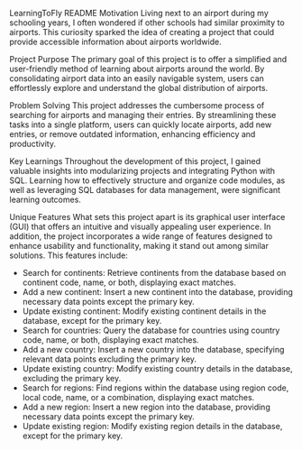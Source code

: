 LearningToFly README
Motivation
Living next to an airport during my schooling years, I often wondered if other schools had similar proximity to airports. 
This curiosity sparked the idea of creating a project that could provide accessible information about airports worldwide.

Project Purpose
The primary goal of this project is to offer a simplified and user-friendly method of learning about airports around the world. 
By consolidating airport data into an easily navigable system, users can effortlessly explore and understand the global distribution of airports.

Problem Solving
This project addresses the cumbersome process of searching for airports and managing their entries. 
By streamlining these tasks into a single platform, users can quickly locate airports, add new entries, or remove outdated information, enhancing efficiency and productivity.

Key Learnings
Throughout the development of this project, I gained valuable insights into modularizing projects and integrating Python with SQL. 
Learning how to effectively structure and organize code modules, as well as leveraging SQL databases for data management, were significant learning outcomes.

Unique Features
What sets this project apart is its graphical user interface (GUI) that offers an intuitive and visually appealing user experience. 
In addition, the project incorporates a wide range of features designed to enhance usability and functionality, making it stand out among similar solutions.
This features include:
- Search for continents: Retrieve continents from the database based on continent code, name, or both, displaying exact matches.
- Add a new continent: Insert a new continent into the database, providing necessary data points except the primary key.
- Update existing continent: Modify existing continent details in the database, except for the primary key.
- Search for countries: Query the database for countries using country code, name, or both, displaying exact matches.
- Add a new country: Insert a new country into the database, specifying relevant data points excluding the primary key.
- Update existing country: Modify existing country details in the database, excluding the primary key.
- Search for regions: Find regions within the database using region code, local code, name, or a combination, displaying exact matches.
- Add a new region: Insert a new region into the database, providing necessary data points except the primary key.
- Update existing region: Modify existing region details in the database, except for the primary key.


